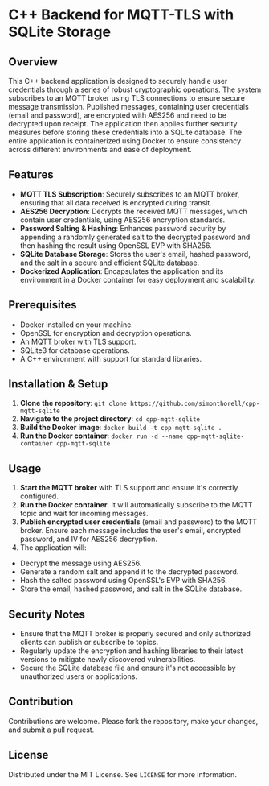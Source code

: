 # C++ Backend for MQTT-TLS with SQLite Storage

## Overview
This C++ backend application is designed to securely handle user credentials through a series of robust cryptographic operations. The system subscribes to an MQTT broker using TLS connections to ensure secure message transmission. Published messages, containing user credentials (email and password), are encrypted with AES256 and need to be decrypted upon receipt. The application then applies further security measures before storing these credentials into a SQLite database. The entire application is containerized using Docker to ensure consistency across different environments and ease of deployment.

## Features
- **MQTT TLS Subscription**: Securely subscribes to an MQTT broker, ensuring that all data received is encrypted during transit.
- **AES256 Decryption**: Decrypts the received MQTT messages, which contain user credentials, using AES256 encryption standards.
- **Password Salting & Hashing**: Enhances password security by appending a randomly generated salt to the decrypted password and then hashing the result using OpenSSL EVP with SHA256.
- **SQLite Database Storage**: Stores the user's email, hashed password, and the salt in a secure and efficient SQLite database.
- **Dockerized Application**: Encapsulates the application and its environment in a Docker container for easy deployment and scalability.

## Prerequisites
- Docker installed on your machine.
- OpenSSL for encryption and decryption operations.
- An MQTT broker with TLS support.
- SQLite3 for database operations.
- A C++ environment with support for standard libraries.

## Installation & Setup
1. **Clone the repository**: `git clone https://github.com/simonthorell/cpp-mqtt-sqlite`
2. **Navigate to the project directory**: `cd cpp-mqtt-sqlite`
3. **Build the Docker image**: `docker build -t cpp-mqtt-sqlite .`
4. **Run the Docker container**: `docker run -d --name cpp-mqtt-sqlite-container cpp-mqtt-sqlite`

## Usage
1. **Start the MQTT broker** with TLS support and ensure it's correctly configured.
2. **Run the Docker container**. It will automatically subscribe to the MQTT topic and wait for incoming messages.
3. **Publish encrypted user credentials** (email and password) to the MQTT broker. Ensure each message includes the user's email, encrypted password, and IV for AES256 decryption.
4. The application will:
- Decrypt the message using AES256.
- Generate a random salt and append it to the decrypted password.
- Hash the salted password using OpenSSL's EVP with SHA256.
- Store the email, hashed password, and salt in the SQLite database.

## Security Notes
- Ensure that the MQTT broker is properly secured and only authorized clients can publish or subscribe to topics.
- Regularly update the encryption and hashing libraries to their latest versions to mitigate newly discovered vulnerabilities.
- Secure the SQLite database file and ensure it's not accessible by unauthorized users or applications.

## Contribution
Contributions are welcome. Please fork the repository, make your changes, and submit a pull request.

## License
Distributed under the MIT License. See `LICENSE` for more information.